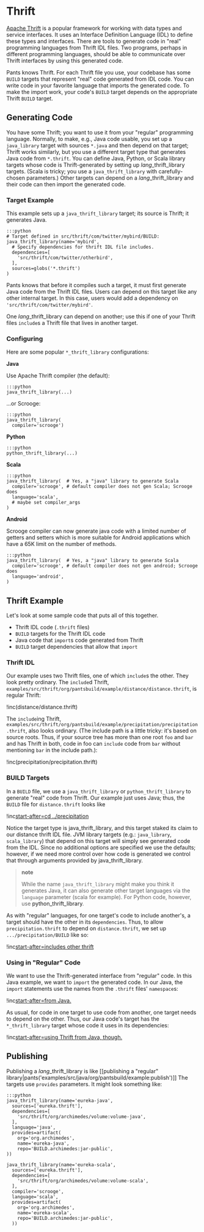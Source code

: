 Thrift
======

[Apache Thrift](http://thrift.apache.org/) is a popular framework for
working with data types and service interfaces. It uses an Interface
Definition Language (IDL) to define these types and interfaces. There
are tools to generate code in "real" programming languages from Thrift
IDL files. Two programs, perhaps in different programming languages,
should be able to communicate over Thrift interfaces by using this
generated code.

Pants knows Thrift. For each Thrift file you use, your codebase has some
`BUILD` targets that represent "real" code generated from IDL code. You
can write code in your favorite language that imports the generated
code. To make the import work, your code's `BUILD` target depends on the
appropriate Thrift `BUILD` target.

Generating Code
---------------

You have some Thrift; you want to use it from your "regular" programming
language. Normally, to make, e.g., Java code usable, you set up a
`java_library` target with sources `*.java` and then depend on that
target; Thrift works similarly, but you use a different target type that
generates Java code from `*.thrift`. You can define Java, Python, or
Scala library targets whose code is Thrift-generated by setting up
*lang*\_thrift\_library targets. (Scala is tricky; you use a
`java_thrift_library` with carefully-chosen parameters.) Other targets
can depend on a *lang*\_thrift\_library and their code can then import
the generated code.

### Target Example

This example sets up a `java_thrift_library` target; its source is
Thrift; it generates Java.

    :::python
    # Target defined in src/thrift/com/twitter/mybird/BUILD:
    java_thrift_library(name='mybird',
      # Specify dependencies for thrift IDL file includes.
      dependencies=[
        'src/thrift/com/twitter/otherbird',
      ],
      sources=globs('*.thrift')
    )

Pants knows that before it compiles such a target, it must first
generate Java code from the Thrift IDL files. Users can depend on this
target like any other internal target. In this case, users would add a
dependency on `'src/thrift/com/twitter/mybird'`.

One *lang*\_thrift\_library can depend on another; use this if one of
your Thrift files `include`s a Thrift file that lives in another target.

### Configuring

Here are some popular `*_thrift_library` configurations:

**Java**

Use Apache Thrift compiler (the default):

    :::python
    java_thrift_library(...)

...or Scrooge:

    :::python
    java_thrift_library(
      compiler='scrooge')

**Python**

    :::python
    python_thrift_library(...)

**Scala**

    :::python
    java_thrift_library(  # Yes, a "java" library to generate Scala
      compiler='scrooge', # default compiler does not gen Scala; Scrooge does
      language='scala',
      # maybe set compiler_args
    )

**Android**

Scrooge compiler can now generate java code with a limited number of getters and
setters which is more suitable for Android applications which have a 65K limit on the
number of methods.

    :::python
    java_thrift_library(  # Yes, a "java" library to generate Scala
      compiler='scrooge', # default compiler does not gen android; Scrooge does
      language='android',
    )


Thrift Example
--------------

Let's look at some sample code that puts all of this together.

-   Thrift IDL code (`.thrift` files)
-   `BUILD` targets for the Thrift IDL code
-   Java code that `import`s code generated from Thrift
-   `BUILD` target dependencies that allow that `import`

### Thrift IDL

Our example uses two Thrift files, one of which `include`s the other. They look pretty ordinary.
The `include`d Thrift, `examples/src/thrift/org/pantsbuild/example/distance/distance.thrift`, is
regular Thrift:

!inc(distance/distance.thrift)

The `include`ing Thrift,
`examples/src/thrift/org/pantsbuild/example/precipitation/precipitation.thrift`,
also looks ordinary. (The include path is a little tricky: it's based on source roots.
Thus, if your source tree has more than one root `foo` and `bar` and has Thrift in both,
code in foo can `include` code from `bar` without mentioning `bar` in the include path.):

!inc(precipitation/precipitation.thrift)

### BUILD Targets

In a `BUILD` file, we use a `java_thrift_library` or
`python_thrift_library` to generate "real" code from Thrift. Our example
just uses Java; thus, the `BUILD` file for `distance.thrift` looks like

!inc[start-after=cd ../precipitation](distance/BUILD)

Notice the target type is
<a pantsref="bdict_java_thrift_library">java_thrift_library</a>,
and this target staked its claim to our distance thrift IDL file.
JVM library targets
(e.g.:
<a pantsref="bdict_java_library">`java_library`</a>,
<a pantsref="bdict_scala_library">`scala_library`</a>) that depend on this
target will simply see generated code from the IDL. Since no additional
options are specified we use the defaults; however, if we need more
control over how code is generated we control that through arguments
provided by
<a pantsref="bdict_java_thrift_library">java_thrift_library</a>.

> **note**
>
> While the name `java_thrift_library` might make you think it generates
> Java, it can also generate other target languages via the `language`
> parameter (scala for example). For Python code, however, use
> <a pantsref="bdict_python_thrift_library">python_thrift_library</a>.

As with "regular" languages, for one target's code to include another's,
a target should have the other in its `dependencies`. Thus, to allow
`precipitation.thrift` to depend on `distance.thrift`, we set up
`.../precipitation/BUILD` like so:

!inc[start-after=includes other thrift](precipitation/BUILD)

### Using in "Regular" Code

We want to use the Thrift-generated interface from "regular" code. In
this Java example, we want to `import` the generated code. In our Java,
the `import` statements use the names from the `.thrift` files'
`namespace`s:

!inc[start-after=from Java.](../../../../../tests/java/org/pantsbuild/example/usethrift/UseThriftTest.java)

As usual, for code in one target to use code from another, one target
needs to depend on the other. Thus, our Java code's target has the
`*_thrift_library` target whose code it uses in its dependencies:

!inc[start-after=using Thrift from Java, though.](../../../../../tests/java/org/pantsbuild/example/usethrift/BUILD)

Publishing
----------

Publishing a *lang*\_thrift\_library is like
[[publishing a "regular" library|pants('examples/src/java/org/pantsbuild/example:publish')]]
The targets use `provides`
parameters. It might look something like:

    :::python
    java_thrift_library(name='eureka-java',
      sources=['eureka.thrift'],
      dependencies=[
        'src/thrift/org/archimedes/volume:volume-java',
      ],
      language='java',
      provides=artifact(
        org='org.archimedes',
        name='eureka-java',
        repo='BUILD.archimedes:jar-public',
    ))

    java_thrift_library(name='eureka-scala',
      sources=['eureka.thrift'],
      dependencies=[
        'src/thrift/org/archimedes/volume:volume-scala',
      ],
      compiler='scrooge',
      language='scala',
      provides=artifact(
        org='org.archimedes',
        name='eureka-scala',
        repo='BUILD.archimedes:jar-public',
      ))
